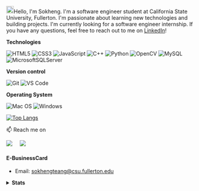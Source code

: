 <img src="https://media.giphy.com/media/hvRJCLFzcasrR4ia7z/giphy.gif" width="20px"></a>Hello, I'm Sokheng. I'm a software engineer student at California State University, Fullerton. I'm passionate about learning new technologies and building projects. I'm currently looking for a software engineer internship. If you have any questions, feel free to reach out to me on <a href="https://www.linkedin.com/in/sokhengteang/">LinkedIn</a>!

<summary><b>Technologies</b></summary> 

![HTML5](https://img.shields.io/badge/-HTML5-%23E44D27?style=flat-square&logo=html5&logoColor=ffffff)
![CSS3](https://img.shields.io/badge/-CSS3-%231572B6?style=flat-square&logo=css3)
![JavaScript](https://img.shields.io/badge/-JavaScript-%23F7DF1C?style=flat-square&logo=javascript&logoColor=000000&labelColor=%23F7DF1C&color=%23FFCE5A)
![C++](https://img.shields.io/badge/c++-%2300599C.svg?style=flat-square&logo=c%2B%2B&logoColor=white) ![Python](https://img.shields.io/badge/python-3670A0?style=flat-square&logo=python&logoColor=ffdd54) ![OpenCV](https://img.shields.io/badge/opencv-%23white.svg?style=for-the-badg&logo=opencv&logoColor=white) ![MySQL](https://img.shields.io/badge/mysql-%2300f.svg?style=for-the-badg&logo=mysql&logoColor=white) ![MicrosoftSQLServer](https://img.shields.io/badge/Microsoft%20SQL%20Sever-CC2927?style=for-the-badg&logo=microsoft%20sql%20server&logoColor=white)

<summary><b>Version control</b></summary> 

![Git](https://img.shields.io/badge/-Git-%23F05032?style=flat-square&logo=git&logoColor=%23ffffff)
![VS Code](https://img.shields.io/badge/-VSCode-%23007ACC?style=flat-square&logo=visual-studio-code)


<summary><b>Operating System</b></summary> 

![Mac OS](https://img.shields.io/badge/mac%20os-000000?style=for-the-badg&logo=macos&logoColor=F0F0F0) ![Windows](https://img.shields.io/badge/Windows-0078D6?style=for-the-badg&logo=windows&logoColor=white)

[![Top Langs](https://github-readme-stats.vercel.app/api/top-langs/?username=sokkhengg&layout=compact)](https://github.com/sokkhengg/github-readme-stats)


📫 Reach me on
<p align="left">
  <a target="_blank"href="https://www.linkedin.com/in/sokhengteang/"><img src="https://img.shields.io/badge/linkedin-%230077B5.svg?&style=for-the-badge&logo=linkedin&logoColor=white" /></a>&nbsp;&nbsp;&nbsp;&nbsp;
  <a href="mailto:sokhengteangg@gmail.com?subject=Hello%20Ileri,%20From%20Github"><img src="https://img.shields.io/badge/gmail-%23D14836.svg?&style=for-the-badge&logo=gmail&logoColor=white" /></a>&nbsp;&nbsp;&nbsp;&nbsp;
</p>

#### E-BusinessCard
- Email: sokhengteang@csu.fullerton.edu  

<details>
  <summary><b>Stats</b></summary>

   <div>
  <a href="https://github.com/sokkhengg">
  <img height="180em" src="https://github-readme-stats.vercel.app/api?username=sokkhengg&show_icons=true&theme=dracula&include_all_commits=true&count_private=true"/> 

</div>
</details>
<br>

